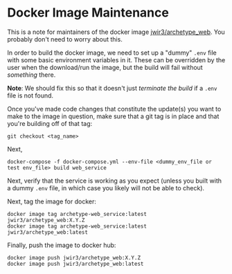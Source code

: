 # Docker Image Maintenance
This is a note for maintainers of the docker image [jwir3/archetype_web](https://hub.docker.com/r/jwir3/archetype_web/tags).
You probably don't need to worry about this.

In order to build the docker image, we need to set up a "dummy" `.env` file with some basic environment variables in it.
These can be overridden by the user when the download/run the image, but the build will fail without _something_ there.

**Note**: We should fix this so that it doesn't just _terminate the build_ if a `.env` file is not found.

Once you've made code changes that constitute the update(s) you want to make to the image in question, make sure that
a git tag is in place and that you're building off of that tag:
```
git checkout <tag_name>
```

Next,
```
docker-compose -f docker-compose.yml --env-file <dummy_env_file or test env_file> build web_service
```

Next, verify that the service is working as you expect (unless you built with a dummy `.env` file, in which case you
likely will not be able to check).

Next, tag the image for docker:
```
docker image tag archetype-web_service:latest jwir3/archetype_web:X.Y.Z
docker image tag archetype-web_service:latest jwir3/archetype_web:latest
```

Finally, push the image to docker hub:
```
docker image push jwir3/archetype_web:X.Y.Z
docker image push jwir3/archetype_web:latest
```
